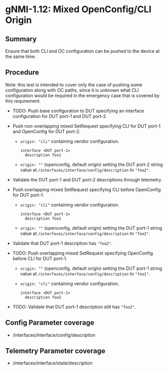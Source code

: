 # gNMI-1.12: Mixed OpenConfig/CLI Origin

## Summary

Ensure that both CLI and OC configuration can be pushed to the device at the
same time.

## Procedure

Note: this test is intended to cover only the case of pushing some configuration
along with OC paths, since it is unknown what CLI configuration would be
required in the emergency case that is covered by this requirement.

*   TODO: Push base configuration to DUT specifying an interface configuration
    for DUT port-1 and DUT port-2.

*   Push non-overlapping mixed SetRequest specifying CLI for DUT port-1 and
    OpenConfig for DUT port-2.

    *   `origin: "cli"` containing vendor configuration.

        ~~~
        interface <DUT port-1>
          description foo1
        ~~~

    *   `origin: ""` (openconfig, default origin) setting the DUT port-2
        string value at `/interfaces/interface/config/description` to `"foo2"`.

*   Validate the DUT port-1 and DUT port-2 descriptions through telemetry.

*   Push overlapping mixed SetRequest specifying CLI before OpenConfig for
    DUT port-1.

    *   `origin: "cli"` containing vendor configuration.

        ~~~
        interface <DUT port-1>
          description foo1
        ~~~

    *   `origin: ""` (openconfig, default origin) setting the DUT port-1
        string value at `/interfaces/interface/config/description` to `"foo2"`.

*   Validate that DUT port-1 description has `"foo2"`.

*   TODO: Push overlapping mixed SetRequest specifying OpenConfig before CLI for
    DUT port-1.

    *   `origin: ""` (openconfig, default origin) setting the DUT port-1
        string value at `/interfaces/interface/config/description` to `"foo1"`.

    *   `origin: "cli"` containing vendor configuration.

        ~~~
        interface <DUT port-1>
          description foo2
        ~~~

*   TODO: Validate that DUT port-1 description still has `"foo2"`.

## Config Parameter coverage

*   /interfaces/interface/config/description

## Telemetry Parameter coverage

*   /interfaces/interface/state/description

